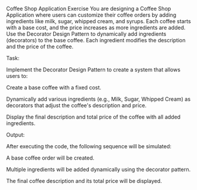 Coffee Shop Application Exercise
You are designing a Coffee Shop Application where users can customize their coffee orders by adding ingredients like milk, sugar, whipped cream, and syrups. Each coffee starts with a base cost, and the price increases as more ingredients are added. Use the Decorator Design Pattern to dynamically add ingredients (decorators) to the base coffee. Each ingredient modifies the description and the price of the coffee.



Task:

Implement the Decorator Design Pattern to create a system that allows users to:

Create a base coffee with a fixed cost.

Dynamically add various ingredients (e.g., Milk, Sugar, Whipped Cream) as decorators that adjust the coffee's description and price.

Display the final description and total price of the coffee with all added ingredients.



Output:

After executing the code, the following sequence will be simulated:

A base coffee order will be created.

Multiple ingredients will be added dynamically using the decorator pattern.

The final coffee description and its total price will be displayed.

